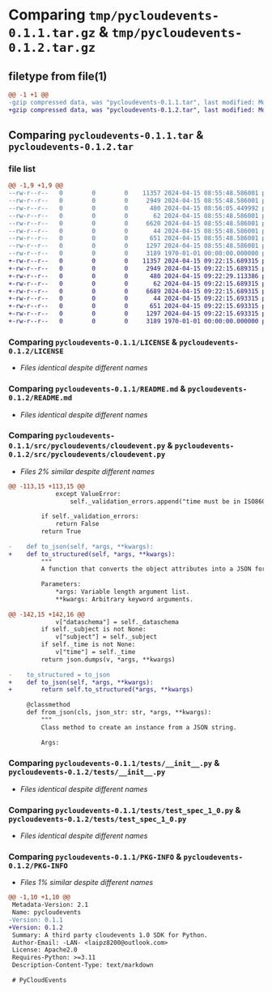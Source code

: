 # Comparing `tmp/pycloudevents-0.1.1.tar.gz` & `tmp/pycloudevents-0.1.2.tar.gz`

## filetype from file(1)

```diff
@@ -1 +1 @@
-gzip compressed data, was "pycloudevents-0.1.1.tar", last modified: Mon Apr 15 08:56:05 2024, max compression
+gzip compressed data, was "pycloudevents-0.1.2.tar", last modified: Mon Apr 15 09:22:29 2024, max compression
```

## Comparing `pycloudevents-0.1.1.tar` & `pycloudevents-0.1.2.tar`

### file list

```diff
@@ -1,9 +1,9 @@
--rw-r--r--   0        0        0    11357 2024-04-15 08:55:48.586001 pycloudevents-0.1.1/LICENSE
--rw-r--r--   0        0        0     2949 2024-04-15 08:55:48.586001 pycloudevents-0.1.1/README.md
--rw-r--r--   0        0        0      480 2024-04-15 08:56:05.449992 pycloudevents-0.1.1/pyproject.toml
--rw-r--r--   0        0        0       62 2024-04-15 08:55:48.586001 pycloudevents-0.1.1/src/pycloudevents/__init__.py
--rw-r--r--   0        0        0     6620 2024-04-15 08:55:48.586001 pycloudevents-0.1.1/src/pycloudevents/cloudevent.py
--rw-r--r--   0        0        0       44 2024-04-15 08:55:48.586001 pycloudevents-0.1.1/src/pycloudevents/exceptions.py
--rw-r--r--   0        0        0      651 2024-04-15 08:55:48.586001 pycloudevents-0.1.1/tests/__init__.py
--rw-r--r--   0        0        0     1297 2024-04-15 08:55:48.586001 pycloudevents-0.1.1/tests/test_spec_1_0.py
--rw-r--r--   0        0        0     3189 1970-01-01 00:00:00.000000 pycloudevents-0.1.1/PKG-INFO
+-rw-r--r--   0        0        0    11357 2024-04-15 09:22:15.689315 pycloudevents-0.1.2/LICENSE
+-rw-r--r--   0        0        0     2949 2024-04-15 09:22:15.689315 pycloudevents-0.1.2/README.md
+-rw-r--r--   0        0        0      480 2024-04-15 09:22:29.113386 pycloudevents-0.1.2/pyproject.toml
+-rw-r--r--   0        0        0       62 2024-04-15 09:22:15.689315 pycloudevents-0.1.2/src/pycloudevents/__init__.py
+-rw-r--r--   0        0        0     6689 2024-04-15 09:22:15.689315 pycloudevents-0.1.2/src/pycloudevents/cloudevent.py
+-rw-r--r--   0        0        0       44 2024-04-15 09:22:15.693315 pycloudevents-0.1.2/src/pycloudevents/exceptions.py
+-rw-r--r--   0        0        0      651 2024-04-15 09:22:15.693315 pycloudevents-0.1.2/tests/__init__.py
+-rw-r--r--   0        0        0     1297 2024-04-15 09:22:15.693315 pycloudevents-0.1.2/tests/test_spec_1_0.py
+-rw-r--r--   0        0        0     3189 1970-01-01 00:00:00.000000 pycloudevents-0.1.2/PKG-INFO
```

### Comparing `pycloudevents-0.1.1/LICENSE` & `pycloudevents-0.1.2/LICENSE`

 * *Files identical despite different names*

### Comparing `pycloudevents-0.1.1/README.md` & `pycloudevents-0.1.2/README.md`

 * *Files identical despite different names*

### Comparing `pycloudevents-0.1.1/src/pycloudevents/cloudevent.py` & `pycloudevents-0.1.2/src/pycloudevents/cloudevent.py`

 * *Files 2% similar despite different names*

```diff
@@ -113,15 +113,15 @@
             except ValueError:
                 self._validation_errors.append("time must be in ISO8601 format")
 
         if self._validation_errors:
             return False
         return True
 
-    def to_json(self, *args, **kwargs):
+    def to_structured(self, *args, **kwargs):
         """
         A function that converts the object attributes into a JSON format.
 
         Parameters:
             *args: Variable length argument list.
             **kwargs: Arbitrary keyword arguments.
 
@@ -142,15 +142,16 @@
             v["dataschema"] = self._dataschema
         if self._subject is not None:
             v["subject"] = self._subject
         if self._time is not None:
             v["time"] = self._time
         return json.dumps(v, *args, **kwargs)
 
-    to_structured = to_json
+    def to_json(self, *args, **kwargs):
+        return self.to_structured(*args, **kwargs)
 
     @classmethod
     def from_json(cls, json_str: str, *args, **kwargs):
         """
         Class method to create an instance from a JSON string.
 
         Args:
```

### Comparing `pycloudevents-0.1.1/tests/__init__.py` & `pycloudevents-0.1.2/tests/__init__.py`

 * *Files identical despite different names*

### Comparing `pycloudevents-0.1.1/tests/test_spec_1_0.py` & `pycloudevents-0.1.2/tests/test_spec_1_0.py`

 * *Files identical despite different names*

### Comparing `pycloudevents-0.1.1/PKG-INFO` & `pycloudevents-0.1.2/PKG-INFO`

 * *Files 1% similar despite different names*

```diff
@@ -1,10 +1,10 @@
 Metadata-Version: 2.1
 Name: pycloudevents
-Version: 0.1.1
+Version: 0.1.2
 Summary: A third party cloudevents 1.0 SDK for Python.
 Author-Email: -LAN- <laipz8200@outlook.com>
 License: Apache2.0
 Requires-Python: >=3.11
 Description-Content-Type: text/markdown
 
 # PyCloudEvents
```

